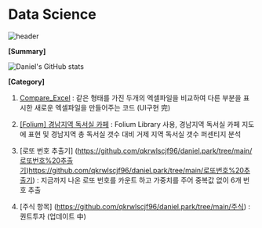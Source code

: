 # Data Science
![header](https://capsule-render.vercel.app/api?type=wave&color=auto&height=300&section=header&text=Welcome%20to%20Daniel`s%20Github&fontSize=50)

**[Summary]**

![Daniel's GitHub stats](https://github-readme-stats.vercel.app/api?username=qkrwlscjf96)


**[Category]**

1. [Compare_Excel](https://github.com/qkrwlscjf96/daniel.park/tree/719d79ff81af265205215ecf70c413b08125fc97/Compare_Excel)
   : 같은 형태를 가진 두개의 엑셀파일을 비교하여 다른 부분을 표시한 새로운 엑셀파일을 만들어주는 코드 (UI구현 完)

2. [[Folium] 경남지역 독서실 카페](https://github.com/qkrwlscjf96/daniel.park/tree/47157fabdd31a60c953518d1d25ca0b79cafac93/%5BFolium%5D%20%EA%B2%BD%EB%82%A8%EC%A7%80%EC%97%AD%20%EB%8F%85%EC%84%9C%EC%8B%A4%20%EC%B9%B4%ED%8E%98)
   : Folium Library 사용, 경남지역 독서실 카페 지도에 표현 및 경남지역 총 독서실 갯수 대비 거제 지역 독서실 갯수 퍼센티지 분석

3. [로또 번호 추출기]
(https://github.com/qkrwlscjf96/daniel.park/tree/main/로또번호%20추출기)https://github.com/qkrwlscjf96/daniel.park/tree/main/로또번호%20추출기)
   : 지금까지 나온 로또 번호를 카운트 하고 가중치를 주어 중복값 없이 6개 번호 추출 

5. [주식 항목]
(https://github.com/qkrwlscjf96/daniel.park/tree/main/주식)
   : 퀀트투자 (업데이트 中) 
